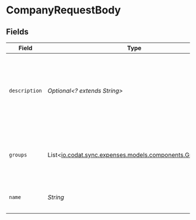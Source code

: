 # CompanyRequestBody


## Fields

| Field                                                                                              | Type                                                                                               | Required                                                                                           | Description                                                                                        | Example                                                                                            |
| -------------------------------------------------------------------------------------------------- | -------------------------------------------------------------------------------------------------- | -------------------------------------------------------------------------------------------------- | -------------------------------------------------------------------------------------------------- | -------------------------------------------------------------------------------------------------- |
| `description`                                                                                      | *Optional<? extends String>*                                                                       | :heavy_minus_sign:                                                                                 | Additional information about the company. This can be used to store foreign IDs, references, etc.  | Requested early access to the new financing scheme.                                                |
| `groups`                                                                                           | List<[io.codat.sync.expenses.models.components.GroupItems](../../models/components/GroupItems.md)> | :heavy_minus_sign:                                                                                 | Reference to the groups that the company is assigned to.                                           |                                                                                                    |
| `name`                                                                                             | *String*                                                                                           | :heavy_check_mark:                                                                                 | Name of company being connected.                                                                   | Bank of Dave                                                                                       |